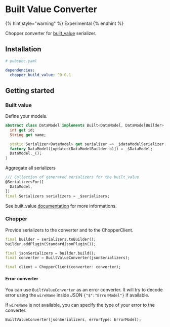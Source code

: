 # Built Value Converter

{% hint style="warning" %}
Experimental
{% endhint %}

Chopper converter for [built\_value](https://pub.dev/packages/built_value) serializer.

## Installation

```yaml
# pubspec.yaml

dependencies:
  chopper_build_value: ^0.0.1
```

## Getting started

### Built value

Define your models.

```dart
abstract class DataModel implements Built<DataModel, DataModelBuilder> {
  int get id;
  String get name;

  static Serializer<DataModel> get serializer => _$dataModelSerializer;
  factory DataModel([updates(DataModelBuilder b)]) = _$DataModel;
  DataModel._();
}
```

Aggregate all serializers

```dart
/// Collection of generated serializers for the built_value
@SerializersFor([
  DataModel,
])
final Serializers serializers = _$serializers;
```

See built\_value [documentation](https://pub.dev/packages/built_value) for more informations.

### Chopper

Provide serializers to the converter and to the ChopperClient.

```dart
final builder = serializers.toBuilder();
builder.addPlugin(StandardJsonPlugin());

final jsonSerializers = builder.build();
final converter = BuiltValueConverter(jsonSerializers);

final client = ChopperClient(converter: converter);
```

#### Error converter

You can use `BuiltValueConverter` as an error converter. It will try to decode error using the `wireName` inside JSON `{"$":"ErrorModel"}` if available.

If `wireName` is not available, you can specify the type of your error to the converter.

```dart
BuiltValueConverter(jsonSerializers, errorType: ErrorModel);
```



